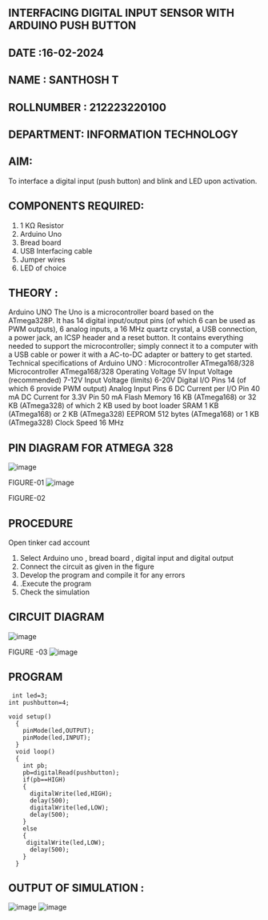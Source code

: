 ## INTERFACING DIGITAL INPUT SENSOR WITH ARDUINO PUSH BUTTON
## DATE :16-02-2024
## NAME : SANTHOSH T																			             
## ROLLNUMBER : 212223220100
## DEPARTMENT: INFORMATION TECHNOLOGY


## AIM:
To interface a digital input (push button) and blink and LED upon activation.
## COMPONENTS REQUIRED:
1.	1 KΩ Resistor 
2.	Arduino Uno 
3.	Bread board 
4.	USB Interfacing cable 
5.	Jumper wires 
6.	LED of choice 
## THEORY :
Arduino UNO
 	  The Uno is a microcontroller board based on the ATmega328P. It has 14 digital input/output pins (of which 6 can be used as PWM outputs), 6 analog inputs, a 16 MHz quartz crystal, a USB connection, a power jack, an ICSP header and a reset button. It contains everything needed to support the microcontroller; simply connect it to a computer with a USB cable or power it with a AC-to-DC adapter or battery to get started.
	Technical specifications of Arduino UNO :
Microcontroller	ATmega168/328
Microcontroller	ATmega168/328
Operating Voltage	5V
Input Voltage (recommended)	7-12V
Input Voltage (limits)	6-20V
Digital I/O Pins	14 (of which 6 provide PWM output)
Analog Input Pins	6
DC Current per I/O Pin	40 mA
DC Current for 3.3V Pin	50 mA
Flash Memory	16 KB (ATmega168) or 32 KB (ATmega328) of which 2 KB used by boot loader
SRAM	1 KB (ATmega168) or 2 KB (ATmega328)
EEPROM	512 bytes (ATmega168) or 1 KB (ATmega328)
Clock Speed	16 MHz
## PIN DIAGRAM FOR ATMEGA 328
 
![image](https://user-images.githubusercontent.com/36288975/163530394-115baee4-7ed1-49fe-9cce-d7b625e11e85.png)

FIGURE-01
![image](https://user-images.githubusercontent.com/36288975/163530431-4d390e98-0942-42d8-95b8-f57d348e6ad8.png)

FIGURE-02
## PROCEDURE 
 Open tinker cad account 
1.	Select Arduino uno , bread board , digital input and digital output 
2.	Connect the circuit as given in the figure 
3.	Develop the program and compile it for any errors 
4.	 .Execute the program 
5.	Check the simulation 



## CIRCUIT DIAGRAM 


![image](https://user-images.githubusercontent.com/36288975/163530437-87a0afbd-b3c9-44ad-b907-5de63486fb9d.png)



FIGURE -03
![image](https://github.com/SanthoshThiru/-INTERFACING-DIGITAL-INPUT-SENSOR-WITH-ARDUINO-PUSH-BUTTON-/assets/148958618/4350946b-cb52-4d75-9c36-6e14ccba73ba)




## PROGRAM 
```
 int led=3;
int pushbutton=4;

void setup()
  {
    pinMode(led,OUTPUT);
    pinMode(led,INPUT);
  }
  void loop()
  {
    int pb;
    pb=digitalRead(pushbutton);
    if(pb==HIGH)
    {
      digitalWrite(led,HIGH);
      delay(500);
      digitalWrite(led,LOW);
      delay(500);
    }
    else
    {
     digitalWrite(led,LOW);
      delay(500); 
    }
  }
```   
 









 
 
 



## OUTPUT OF SIMULATION :
![image](https://github.com/SanthoshThiru/-INTERFACING-DIGITAL-INPUT-SENSOR-WITH-ARDUINO-PUSH-BUTTON-/assets/148958618/dd88a678-6c85-4177-a4b8-376f6d6a7582)
![image](https://github.com/SanthoshThiru/-INTERFACING-DIGITAL-INPUT-SENSOR-WITH-ARDUINO-PUSH-BUTTON-/assets/148958618/b9328ede-15a7-4df1-be20-905a84b1332f)



